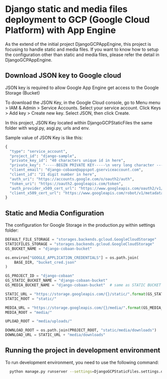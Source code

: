 # Django static and media files deployment to GCP (Google Cloud Platform) with App Engine
As the extend of the initial project DjangoGCPAppEngine, this project is focusing to handle static and media files. If you want to know how to setup the configuration other than static and media files, please refer the detail in DjangoGCPAppEngine.

## Download JSON key to Google cloud
JSON key is required to allow Google App Engine get access to the Google Storage (Bucket)

To download the JSON Key, in the Google Cloud console, go to Menu menu > IAM & Admin > Service Accounts. Select your service account. Click Keys > Add key > Create new key. Select JSON, then click Create.

In this project, JSON Key located within DjangoGCPStaticFiles the same folder with wsgi.py, asgi.py, urls and env. 

Sample value of JSON Key is like this:

```py
{
  "type": "service_account",
  "project_id": "django-sample",
  "private_key_id": "40 characters unique id in here",
  "private_key": "-----BEGIN PRIVATE KEY-----\n very long character ----END PRIVATE KEY-----\n",
  "client_email": "django-cobaan@appspot.gserviceaccount.com",
  "client_id": "21 digit number in here",
  "auth_uri": "https://accounts.google.com/o/oauth2/auth",
  "token_uri": "https://oauth2.googleapis.com/token",
  "auth_provider_x509_cert_url": "https://www.googleapis.com/oauth2/v1/certs",
  "client_x509_cert_url": "https://www.googleapis.com/robot/v1/metadata/x509/django-cobaan%40appspot.gserviceaccount.com"
}
```

## Static and Media Configuration
The configuration for Google Storage in the production.py within settings folder:
```py
DEFAULT_FILE_STORAGE = "storages.backends.gcloud.GoogleCloudStorage"
STATICFILES_STORAGE = "storages.backends.gcloud.GoogleCloudStorage"
GS_BUCKET_NAME = "django-cobaan-bucket"

os.environ["GOOGLE_APPLICATION_CREDENTIALS"] = os.path.join(
    BASE_DIR, "bucket_cred.json"
)

GS_PROJECT_ID = "django-cobaan"
GS_STATIC_BUCKET_NAME = "django-cobaan-bucket"
GS_MEDIA_BUCKET_NAME = "django-cobaan-bucket"  # same as STATIC BUCKET if using single bucket both for static and media

STATIC_URL = "https://storage.googleapis.com/{}/static/".format(GS_STATIC_BUCKET_NAME)
STATIC_ROOT = "static/"

MEDIA_URL = "https://storage.googleapis.com/{}/media/".format(GS_MEDIA_BUCKET_NAME)
MEDIA_ROOT = "media/"

UPLOAD_ROOT = "media/uploads/"

DOWNLOAD_ROOT = os.path.join(PROJECT_ROOT, "static/media/downloads")
DOWNLOAD_URL = STATIC_URL + "media/downloads"
```

## Running the project in development environment
To run development environment, you need to use the following command:
``` sh
  python manage.py runserver --settings=DjangoGCPStaticFiles.settings.development
```